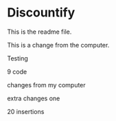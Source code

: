 # Discountify

This is the readme file. 

This is a change from the computer.



Testing




9 code




changes from my computer


extra changes one











20 insertions
